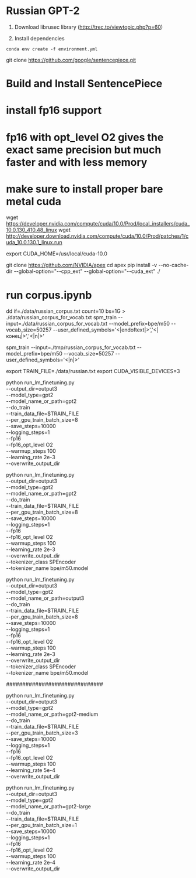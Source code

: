 # Russian GPT-2 

1. Download librusec library 
(http://trec.to/viewtopic.php?p=60)

1. Install dependencies

```sudo xargs -a apt.txt apt install
conda env create -f environment.yml
```

git clone https://github.com/google/sentencepiece.git
# Build and Install SentencePiece

# install fp16 support
# fp16 with opt_level O2 gives the exact same precision but much faster and with less memory

# make sure to install proper bare metal cuda 
wget https://developer.nvidia.com/compute/cuda/10.0/Prod/local_installers/cuda_10.0.130_410.48_linux
wget http://developer.download.nvidia.com/compute/cuda/10.0/Prod/patches/1/cuda_10.0.130.1_linux.run

export CUDA_HOME=/usr/local/cuda-10.0

git clone https://github.com/NVIDIA/apex
cd apex
pip install -v --no-cache-dir --global-option="--cpp_ext" --global-option="--cuda_ext" ./

# run corpus.ipynb

dd if=./data/russian_corpus.txt count=10 bs=1G > ./data/russian_corpus_for_vocab.txt
spm_train --input=./data/russian_corpus_for_vocab.txt --model_prefix=bpe/m50 --vocab_size=50257 --user_defined_symbols='<|endoftext|>','<|конец|>','<|n|>'

spm_train --input=./tmp/russian_corpus_for_vocab.txt --model_prefix=bpe/m50 --vocab_size=50257 --user_defined_symbols='<|n|>'

export TRAIN_FILE=./data/russian.txt
export CUDA_VISIBLE_DEVICES=3

python run_lm_finetuning.py \
    --output_dir=output3 \
    --model_type=gpt2 \
    --model_name_or_path=gpt2 \
    --do_train \
    --train_data_file=$TRAIN_FILE \
    --per_gpu_train_batch_size=8 \
    --save_steps=10000 \
    --logging_steps=1 \
    --fp16 \
    --fp16_opt_level O2 \
    --warmup_steps 100 \
    --learning_rate 2e-3 \
    --overwrite_output_dir

python run_lm_finetuning.py \
    --output_dir=output3 \
    --model_type=gpt2 \
    --model_name_or_path=gpt2 \
    --do_train \
    --train_data_file=$TRAIN_FILE \
    --per_gpu_train_batch_size=8 \
    --save_steps=10000 \
    --logging_steps=1 \
    --fp16 \
    --fp16_opt_level O2 \
    --warmup_steps 100 \
    --learning_rate 2e-3 \
    --overwrite_output_dir \
    --tokenizer_class SPEncoder \
    --tokenizer_name bpe/m50.model

python run_lm_finetuning.py \
    --output_dir=output3 \
    --model_type=gpt2 \
    --model_name_or_path=output3 \
    --do_train \
    --train_data_file=$TRAIN_FILE \
    --per_gpu_train_batch_size=8 \
    --save_steps=10000 \
    --logging_steps=1 \
    --fp16 \
    --fp16_opt_level O2 \
    --warmup_steps 100 \
    --learning_rate 2e-3 \
    --overwrite_output_dir \
    --tokenizer_class SPEncoder \
    --tokenizer_name bpe/m50.model

##############################

python run_lm_finetuning.py \
    --output_dir=output3 \
    --model_type=gpt2 \
    --model_name_or_path=gpt2-medium \
    --do_train \
    --train_data_file=$TRAIN_FILE \
    --per_gpu_train_batch_size=3 \
    --save_steps=10000 \
    --logging_steps=1 \
    --fp16 \
    --fp16_opt_level O2 \
    --warmup_steps 100 \
    --learning_rate 5e-4 \
    --overwrite_output_dir

python run_lm_finetuning.py \
    --output_dir=output3 \
    --model_type=gpt2 \
    --model_name_or_path=gpt2-large \
    --do_train \
    --train_data_file=$TRAIN_FILE \
    --per_gpu_train_batch_size=1 \
    --save_steps=10000 \
    --logging_steps=1 \
    --fp16 \
    --fp16_opt_level O2 \
    --warmup_steps 100 \
    --learning_rate 2e-4 \
    --overwrite_output_dir

